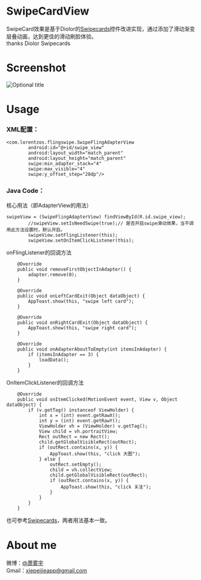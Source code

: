 # SwipeCardView
SwipeCard效果是基于Diolor的[Swipecards](https://github.com/Diolor/Swipecards)控件改进实现，通过添加了滑动渐变层叠动画，达到更佳的滑动刷脸体验。  
thanks Diolor Swipecards  

# Screenshot
![](https://github.com/xiepeijie/SwipeCardView/blob/master/ezgif.com.gif "Optional title")

# Usage
### XML配置：
```
<com.lorentzos.flingswipe.SwipeFlingAdapterView
        android:id="@+id/swipe_view"
        android:layout_width="match_parent"
        android:layout_height="match_parent"
        swipe:min_adapter_stack="4"
        swipe:max_visible="4"
        swipe:y_offset_step="28dp"/>
```
### Java Code：
核心用法（即AdapterView的用法）
```
swipeView = (SwipeFlingAdapterView) findViewById(R.id.swipe_view);
        //swipeView.setIsNeedSwipe(true);// 是否开启swipe滑动效果，当不调用此方法设置时，默认开启。
        swipeView.setFlingListener(this);
        swipeView.setOnItemClickListener(this);
```
onFlingListener的回调方法
```
    @Override
    public void removeFirstObjectInAdapter() {
        adapter.remove(0);
    }

    @Override
    public void onLeftCardExit(Object dataObject) {
        AppToast.show(this, "swipe left card");
    }

    @Override
    public void onRightCardExit(Object dataObject) {
        AppToast.show(this, "swipe right card");
    }

    @Override
    public void onAdapterAboutToEmpty(int itemsInAdapter) {
        if (itemsInAdapter == 3) {
            loadData();
        }
    }
```
OnItemClickListener的回调方法
```
    @Override
    public void onItemClicked(MotionEvent event, View v, Object dataObject) {
        if (v.getTag() instanceof ViewHolder) {
            int x = (int) event.getRawX();
            int y = (int) event.getRawY();
            ViewHolder vh = (ViewHolder) v.getTag();
            View child = vh.portraitView;
            Rect outRect = new Rect();
            child.getGlobalVisibleRect(outRect);
            if (outRect.contains(x, y)) {
                AppToast.show(this, "click 大图");
            } else {
                outRect.setEmpty();
                child = vh.collectView;
                child.getGlobalVisibleRect(outRect);
                if (outRect.contains(x, y)) {
                    AppToast.show(this, "click 关注");
                }
            }
        }
    }
```
也可参考[Swipecards](https://github.com/Diolor/Swipecards)，两者用法基本一致。  
# About me
微博：[@萧雾宇](http://weibo.com/payge)  
Gmail：xiepeijieapp@gmail.com

